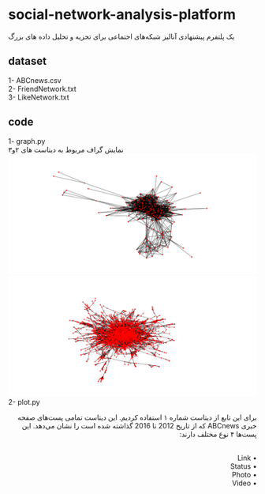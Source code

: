 # social-network-analysis-platform
یک پلتفرم پیشنهادی آنالیز شبکه‌های اجتماعی برای تجزیه و تحلیل داده های بزرگ
## dataset
1- ABCnews.csv <br />
2- FriendNetwork.txt <br />
3- LikeNetwork.txt
## code
1- graph.py
<br />
نمایش گراف مربوط به دیتاست های ۲و۳
![](https://raw.githubusercontent.com/rahmatjafari/social-network-analysis-platform/master/output/friends.png)
![](https://raw.githubusercontent.com/rahmatjafari/social-network-analysis-platform/master/output/mutual%20likes.png)
2- plot.py <br />
<p dir='rtl' align='right'>برای این تابع از دیتاست شماره ۱ استفاده کردیم. این دیتاست تمامی پست‌های صفحه خبری ABCnews که از تاریخ 2012 تا 2016 گذاشته شده است را نشان می‌دهد. این پست‌ها ۴ نوع مختلف دارند:</p>
<br />
<div dir="rtl" align="right">
•	Link <br />
•	Status <br />
•	Photo <br />
•	Video
</div>

